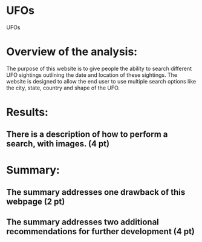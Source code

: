 # UFOs

UFOs

# Overview of the analysis:

The purpose of this website is to give people the ability to search different UFO sightings outlining the date and location of these sightings. The website is designed to allow the end user to use multiple search options like the city, state, country and shape of the UFO.

# Results:

## There is a description of how to perform a search, with images. (4 pt)

# Summary:

## The summary addresses one drawback of this webpage (2 pt)
## The summary addresses two additional recommendations for further development (4 pt)
